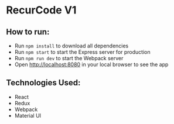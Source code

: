 # RecurCode V1

## How to run:
* Run `npm install` to download all dependencies
* Run `npm start` to start the Express server for production
* Run `npm run dev` to start the Webpack server
* Open [http://localhost:8080](http://localhost:8080) in your local browser to see the app

## Technologies Used:
* React
* Redux
* Webpack
* Material UI
